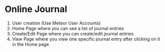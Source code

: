# Online Journal

1) User creation (Use Meteor User Accounts)
2) Home Page where you can see a list of journal entries
2) Create/Edit Page where you can create/edit journal entries
3) View Page where you view one specific journal entry after clicking on it in the Home page
